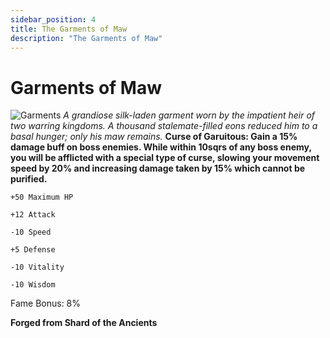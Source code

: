 ```yaml
---
sidebar_position: 4
title: The Garments of Maw
description: "The Garments of Maw"
---
```


# Garments of Maw

![Garments](https://cdn.discordapp.com/attachments/1187552567295758487/1188593519959482458/Garments_of_Maw.png?ex=659b16fa&is=6588a1fa&hm=60765955fceedcfbf63ef04d99d77965246ff393e9fa279a1ca16641f6795664&)
<i>A grandiose silk-laden garment worn by the impatient heir of two warring kingdoms. A thousand stalemate-filled eons reduced him to a basal hunger; only his maw remains.</i>
**Curse of Garuitous: Gain a 15% damage buff on boss enemies. While within 10sqrs of any boss enemy, you will be afflicted with a special type of curse, slowing your movement speed by 20% and increasing damage taken by 15% which cannot be purified.**

    +50 Maximum HP
    
    +12 Attack
    
    -10 Speed
    
    +5 Defense
    
    -10 Vitality
    
    -10 Wisdom
    
Fame Bonus: 8%


**Forged from Shard of the Ancients**
